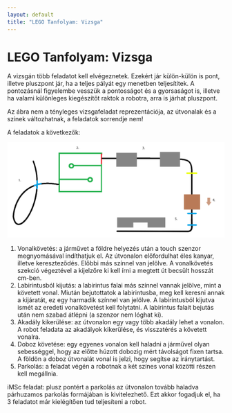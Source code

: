 ```yaml
---
layout: default
title: "LEGO Tanfolyam: Vizsga"
---
```


# LEGO Tanfolyam: Vizsga

<!---
[Labor jelentkezés](https://docs.google.com/spreadsheets/d/1qjXeLUS2k4LN3I1TjxH8hDmlzBjG4-jwBi7PvcIjYOA/edit?usp=sharing)
-->

A vizsgán több feladatot kell elvégeznetek. Ezekért jár külön-külön is pont, illetve pluszpont jár, ha a teljes pályát egy menetben teljesítitek. A pontozásnál figyelembe vesszük a pontosságot és a gyorsaságot is, illetve ha valami különleges kiegészítőt raktok a robotra, arra is járhat pluszpont.

Az ábra nem a tényleges vizsgafeladat reprezentációja, az útvonalak és a színek változhatnak, a feladatok sorrendje nem!

A feladatok a következők:

![Vizsgafeladat](/images/tanfolyam/vizsga3.png)

1. Vonalkövetés: a járművet a földre helyezés után a touch szenzor megnyomásával indíthatjuk el. Az útvonalon előfordulhat éles kanyar, illetve kereszteződés. Előbbi más színnel van jelölve. A vonalkövetés szekció végeztével a kijelzőre ki kell írni a megtett út becsült hosszát cm-ben.
2. Labirintusból kijutás: a labirintus falai más színnel vannak jelölve, mint a követett vonal. Miután bejutottatok a labirintusba, meg kell keresni annak a kijáratát, ez egy harmadik színnel van jelölve. A labirintusból kijutva ismét az eredeti vonalkövetést kell folytatni. A labirintus falait bejutás után nem szabad átlépni (a szenzor nem lóghat ki).
3. Akadály kikerülése: az útvonalon egy vagy több akadály lehet a vonalon. A robot feladata az akadályok kikerülése, és visszatérés a követett vonalra.
4. Doboz követése: egy egyenes vonalon kell haladni a járművel olyan sebességgel, hogy az előtte húzott dobozig mért távolságot fixen tartsa. A földön a doboz útvonalát vonal is jelzi, hogy segítse az iránytartást.
5. Parkolás: a feladat végén a robotnak a két színes vonal közötti részen kell megállnia.

iMSc feladat: plusz pontért a parkolás az útvonalon tovább haladva párhuzamos parkolás formájában is kivitelezhető. Ezt akkor fogadjuk el, ha 3 feladatot már kielégítően tud teljesíteni a robot.

<!--
## Feladatmegoldás

| 🙉 | K | L | P | Z |
|---|---|---|---|---|
| Vonalkövetés | 0:32.51 | 1:18.78 | 0:59.74 .nem nyomogombról indul. | 0:58.21 |
| Kereszteződés| 0:26:30 | 0:57.51 | 0:38.15 | ✖ |
| Labirintus | 1:31.28 .első 3 egybe.| ✖ | ✖ | ✖ |
| Akadály kikerülése | ✖ | ✖ | 0:15.9 | ✖ |
| Dobozkövetés | 1/2* | 1/2* | 1/2 | 1/2 |
| Teljes pálya | ✖ | ✖ | ✖ | ✖ |
| Feltöltött kód | ✖ | ✖ | ✖ | ✖ |
| Kitöltött kérdőív | ✖ | ✖ | ✖ | ✖ |
-->
